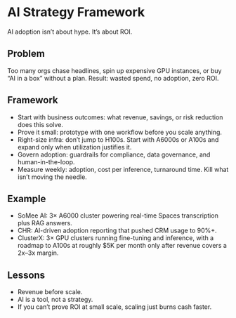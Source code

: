 # AI Strategy Framework
AI adoption isn’t about hype. It’s about ROI.

## Problem
Too many orgs chase headlines, spin up expensive GPU instances, or buy “AI in a box” without a plan. Result: wasted spend, no adoption, zero ROI.

## Framework
- Start with business outcomes: what revenue, savings, or risk reduction does this solve.
- Prove it small: prototype with one workflow before you scale anything.
- Right-size infra: don’t jump to H100s. Start with A6000s or A100s and expand only when utilization justifies it.
- Govern adoption: guardrails for compliance, data governance, and human-in-the-loop.
- Measure weekly: adoption, cost per inference, turnaround time. Kill what isn’t moving the needle.

## Example
- SoMee AI: 3× A6000 cluster powering real-time Spaces transcription plus RAG answers.
- CHR: AI-driven adoption reporting that pushed CRM usage to 90%+.
- ClusterX: 3× GPU clusters running fine-tuning and inference, with a roadmap to A100s at roughly $5K per month only after revenue covers a 2x–3x margin.

## Lessons
- Revenue before scale.
- AI is a tool, not a strategy.
- If you can’t prove ROI at small scale, scaling just burns cash faster.
